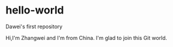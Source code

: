 # hello-world
Dawei's first repository 

Hi,I'm Zhangwei and I'm from China.
I'm glad to join this Git world.
